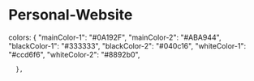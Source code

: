 # Personal-Website

colors: {
"mainColor-1": "#0A192F",
"mainColor-2": "#ABA944",
"blackColor-1": "#333333",
"blackColor-2": "#040c16",
"whiteColor-1": "#ccd6f6",
"whiteColor-2": "#8892b0",

      },
